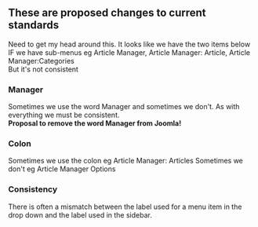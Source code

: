 ## These are proposed changes to current standards 

Need to get my head around this. It looks like we have the two items below IF we have sub-menus eg Article Manager, Article Manager: Article, Article Manager:Categories  
But it's not consistent 

### Manager
Sometimes we use the word Manager and sometimes we don't. As with everything we must be consistent.   
**Proposal to remove the word Manager from Joomla!**

### Colon
Sometimes we use the colon eg  Article Manager: Articles
Sometimes we don't eg Article Manager Options

### Consistency 
There is often a mismatch between the label used for a menu item in the drop down and the label used in the sidebar. 
